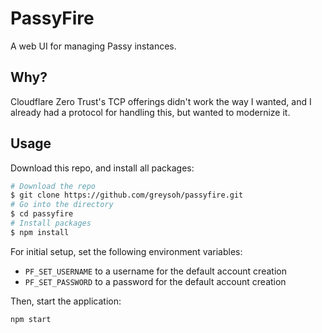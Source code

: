# PassyFire
A web UI for managing Passy instances.
## Why?
Cloudflare Zero Trust's TCP offerings didn't work the way I wanted, and I already had a protocol for handling this, but wanted to modernize it.
## Usage
Download this repo, and install all packages:
```bash
# Download the repo
$ git clone https://github.com/greysoh/passyfire.git
# Go into the directory
$ cd passyfire
# Install packages
$ npm install
```
For initial setup, set the following environment variables:
  * `PF_SET_USERNAME` to a username for the default account creation
  * `PF_SET_PASSWORD` to a password for the default account creation  
  
Then, start the application:
```bash
npm start
```